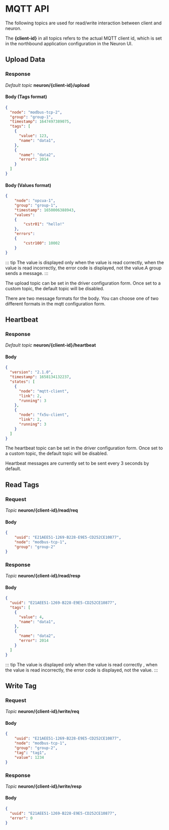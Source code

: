 # MQTT API

The following topics are used for read/write interaction between client and neuron.

The **{client-id}** in all topics refers to the actual MQTT client id, which is set in the northbound application configuration in the Neuron UI.

## Upload Data

### Response

*Default topic* **neuron/{client-id}/upload**

#### Body (Tags format)

```json
{
  "node": "modbus-tcp-2",
  "group": "group-1",
  "timestamp": 1647497389075,
  "tags": [
    {
      "value": 123,
      "name": "data1",
    },
    {
      "name": "data2",
      "error": 2014
    }
  ]
}
```

#### Body (Values format)

```json
{
    "node": "opcua-1", 
    "group": "group-1", 
    "timestamp": 1650006388943, 
    "values": 
    {
        "cstr01": "hello!"
    }, 
    "errors": 
    {
        "cstr100": 10002
    }
}
```

::: tip
The value is displayed only when the value is read correctly, when the value is read incorrectly, the error code is displayed, not the value.A group sends a message.
:::

The upload topic can be set in the driver configuration form. Once set to a custom topic, the default topic will be disabled.

There are two message formats for the body. You can choose one of two different formats in the mqtt configuration form.

## Heartbeat

### Response

*Default topic* **neuron/{client-id}/heartbeat**

#### Body

```json
{
  "version": "2.1.0",
  "timestamp": 1658134132237,
  "states": [
    {
      "node": "mqtt-client",
      "link": 2,
      "running": 3
    },
    {
      "node": "fx5u-client",
      "link": 2,
      "running": 3
    }
  ]
}
```

The heartbeat topic can be set in the driver configuration form. Once set to a custom topic, the default topic will be disabled.

Heartbeat messages are currently set to be sent every 3 seconds by default.

## Read Tags

### Request

*Topic*  **neuron/{client-id}/read/req**

#### Body

```json
{
    "uuid": "E21AEE51-1269-B228-E9E5-CD252CE10877",
    "node": "modbus-tcp-1",
    "group": "group-2"
}
```

### Response

*Topic*  **neuron/{client-id}/read/resp**

#### Body

```json
{
  "uuid": "E21AEE51-1269-B228-E9E5-CD252CE10877",
  "tags": [
    {
      "value": 4,
      "name": "data1",
    },
    {
      "name": "data2",
      "error": 2014
    }
  ]
}
```

::: tip
The value is displayed only when the value is read correctly , when the value is read incorrectly, the error code is displayed, not the value.
:::

## Write Tag

### Request

*Topic*  **neuron/{client-id}/write/req**

#### Body

```json
{
    "uuid": "E21AEE51-1269-B228-E9E5-CD252CE10877",
    "node": "modbus-tcp-1",
    "group": "group-2",
    "tag": "tag1",
    "value": 1234
}
```

### Response

*Topic*  **neuron/{client-id}/write/resp**

#### Body

```json
{
  "uuid": "E21AEE51-1269-B228-E9E5-CD252CE10877",
  "error": 0
}
```
